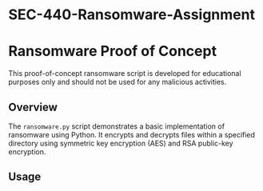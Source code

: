 # SEC-440-Ransomware-Assignment

# Ransomware Proof of Concept

This proof-of-concept ransomware script is developed for educational purposes only and should not be used for any malicious activities.

## Overview

The `ransomware.py` script demonstrates a basic implementation of ransomware using Python. It encrypts and decrypts files within a specified directory using symmetric key encryption (AES) and RSA public-key encryption.

## Usage
